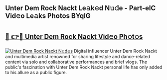 ## Unter Dem Rock Nackt Le𝚊k𝚎d N𝚞𝚍e - Part-elC Vid𝚎o Le𝚊ks Photos BYqIG

# <h2><a href="http://fb9lpd.evod.top/?m=Unter+Dem+Rock+Nackt">🔗 👉🔴 Unter Dem Rock Nackt Vid𝚎o Ph𝚘t𝚘s</a></h2>

[![Unter Dem Rock Nackt N𝚞d𝚎s](https://i.imgur.com/8V9OHl7.gif)](http://fb9lpd.evod.top/?m=Unter+Dem+Rock+Nackt)
Digital influencer Unter Dem Rock Nackt and multimedia artist renowned for sharing lifestyle and dance-related content via solo and collaborative performances and brief vlogs. The public's fascination with Unter Dem Rock Nackt personal life has only added to his allure as a public figure. 

